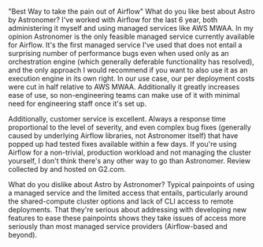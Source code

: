 "Best Way to take the pain out of Airflow"
What do you like best about Astro by Astronomer?
I've worked with Airflow for the last 6 year, both administering it myself and using managed services like AWS MWAA. In my opinion Astronomer is the only feasible managed service currently available for Airflow. It's the first managed service I've used that does not entail a surprising number of performance bugs even when used only as an orchestration engine (which generally deferable functionality has resolved), and the only approach I would recommend if you want to also use it as an execution engine in its own right. In our use case, our per deployment costs were cut in half relative to AWS MWAA. Additionally it greatly increases ease of use, so non-engineering teams can make use of it with minimal need for engineering staff once it's set up.

Additionally, customer service is excellent. Always a response time proportional to the level of severity, and even complex bug fixes (generally caused by underlying Airflow libraries, not Astronomer itself) that have popped up had tested fixes available within a few days. If you're using Airflow for a non-trivial, production workload and not managing the cluster yourself, I don't think there's any other way to go than Astronomer.
Review collected by and hosted on G2.com.

What do you dislike about Astro by Astronomer?
Typical painpoints of using a managed service and the limited access that entails, particularly around the shared-compute cluster options and lack of CLI access to remote deployments. That they're serious about addressing with developing new features to ease these painpoints shows they take issues of access more seriously than most managed service providers (Airflow-based and beyond).